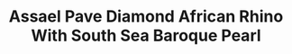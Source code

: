 ---
title: Assael Pave Diamond African Rhino With South Sea Baroque Pearl
description: 'A beautifully rendered African Rhinoceros poses upon a Baroque Pearl in this sparkling, whimsical pendant necklace.'
specs: '26.3 x 21.4 x 14.8mm South Sea Baroque Pearl with 10.44 carats of White Diamonds, set in 18K White Gold.'
images:
  - image_path: /uploads/assael-pave-diamond-african-rhino-with-south-sea-baroque-pearl.png
_category:
order_number: 24
categories:
  - necklaces
---